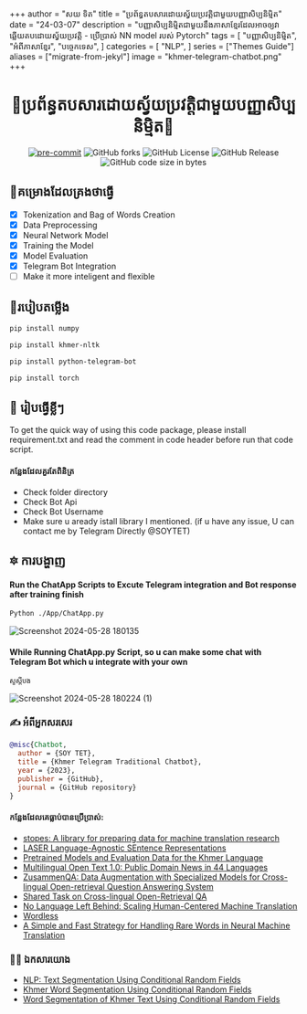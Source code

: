 +++
author = "សយ ទិត"
title = "ប្រព័ន្ធតបសារដោយស្វ័យប្រវត្ដិជាមួយបញ្ញាសិប្បនិម្មិត"
date = "24-03-07"
description = "បញ្ញាសិប្បនិម្មិតជាមួយនឹងភាសាខ្មែរដែលអាចឲ្យវាឆ្លើយតបដោយស្វ័យប្រវត្ដិ - ប្រើប្រាស់ NN model របស់ Pytorch"
tags = [
    "បញ្ញាសិប្បនិម្មិត",
    "អំពីភាសាខ្មែរ",
    "បច្ចេកទេស",
]
categories = [
    "NLP",
]
series = ["Themes Guide"]
aliases = ["migrate-from-jekyl"]
image = "khmer-telegram-chatbot.png"
+++

<div align="center">

# 🏅ប្រព័ន្ធតបសារដោយស្វ័យប្រវត្ដិជាមួយបញ្ញាសិប្បនិម្មិត🏅

[![pre-commit](https://img.shields.io/badge/pre--commit-enabled-brightgreen?logo=pre-commit&logoColor=white)](https://github.com/pre-commit/pre-commit)
<img alt="GitHub forks" src="https://img.shields.io/github/forks/SOYTET/Telegram-Chatbot">
<img alt="GitHub License" src="https://img.shields.io/github/license/SOYTET/Telegram-Chatbot">
<img alt="GitHub Release" src="https://img.shields.io/github/v/release/SOYTET/Telegram-Chatbot">
<img alt="GitHub code size in bytes" src="https://img.shields.io/github/languages/code-size/SOYTET/Telegram-Chatbot">




</div>

## 🎯គម្រោងដែលគ្រងថាធ្វើ

- [X] Tokenization and Bag of Words Creation
- [X] Data Preprocessing
- [X] Neural Network Model
- [X] Training the Model
- [X] Model Evaluation
- [X] Telegram Bot Integration
- [ ] Make it more inteligent and flexible

## 💪របៀបតម្លើង

```bash
pip install numpy
```
```bash
pip install khmer-nltk
```
```bash
pip install python-telegram-bot
```
```bash
pip install torch
```

## 🏹 រៀបធ្វើខ្លីៗ

To get the quick way of using this code package, please install requirement.txt  and read the comment in code header before run that code script. 
#### កន្លែងដែលគួរតែពិនិត្រ
- Check folder directory 
- Check Bot Api 
- Check Bot Username
- Make sure u aready istall library I mentioned.
(if u have any issue, U can contact me by Telegram Directly @SOYTET)

## 🔯 ការបង្ហាញ

#### Run the ChatApp Scripts to Excute Telegram integration and Bot response after training finish
```bash
Python ./App/ChatApp.py
```
![Screenshot 2024-05-28 180135](https://github.com/SOYTET/Telegram-Chatbot/assets/132768132/422ad075-38b3-45aa-b39d-9544491f9bea)


#### While Running ChatApp.py Script, so u can make some chat with Telegram Bot which u integrate with your own
```bash
សួស្ដីបង
```
![Screenshot 2024-05-28 180224 (1)](https://github.com/SOYTET/Telegram-Chatbot/assets/132768132/d7462838-f301-4723-b52a-aa4efe63e204)


### ✍️ អំពីអ្នកសរសេរ

```bibtex
@misc{Chatbot,
  author = {SOY TET},
  title = {Khmer Telegram Traditional Chatbot},
  year = {2023},
  publisher = {GitHub},
  journal = {GitHub repository}
}
```
#### កន្លែងដែលគេធ្លាប់បានប្រើប្រាស់:
- [stopes: A library for preparing data for machine translation research](https://github.com/facebookresearch/stopes)
- [LASER Language-Agnostic SEntence Representations](https://github.com/facebookresearch/LASER)
- [Pretrained Models and Evaluation Data for the Khmer Language](https://ieeexplore.ieee.org/stamp/stamp.jsp?arnumber=9645441)
- [Multilingual Open Text 1.0: Public Domain News in 44 Languages](https://arxiv.org/pdf/2201.05609.pdf)
- [ZusammenQA: Data Augmentation with Specialized Models for Cross-lingual Open-retrieval Question Answering System](https://arxiv.org/pdf/2205.14981.pdf)
- [Shared Task on Cross-lingual Open-Retrieval QA](https://www.aclweb.org/portal/content/shared-task-cross-lingual-open-retrieval-qa)
- [No Language Left Behind: Scaling Human-Centered Machine Translation](https://research.facebook.com/publications/no-language-left-behind/)
- [Wordless](https://github.com/BLKSerene/Wordless)
- [A Simple and Fast Strategy for Handling Rare Words in Neural Machine Translation](https://aclanthology.org/2022.aacl-srw.6/)

### 👨‍🎓 ឯកសារយោង

- [NLP: Text Segmentation Using Conditional Random Fields](https://medium.com/@phylypo/nlp-text-segmentation-using-conditional-random-fields-e8ff1d2b6060)
- [Khmer Word Segmentation Using Conditional Random Fields](https://www2.nict.go.jp/astrec-att/member/ding/KhNLP2015-SEG.pdf)
- [Word Segmentation of Khmer Text Using Conditional Random Fields](https://medium.com/@phylypo/segmentation-of-khmer-text-using-conditional-random-fields-3a2d4d73956a)
